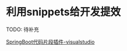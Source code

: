 # 利用snippets给开发提效

TODO: 待补充

[SpringBoot代码片段插件-visualstudio](https://marketplace.visualstudio.com/items?itemName=doggy8088.spring-boot-snippets)